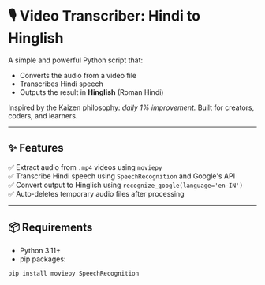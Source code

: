 # 🎙️ Video Transcriber: Hindi to Hinglish

A simple and powerful Python script that:
- Converts the audio from a video file
- Transcribes Hindi speech
- Outputs the result in **Hinglish** (Roman Hindi)

Inspired by the Kaizen philosophy: *daily 1% improvement.* Built for creators, coders, and learners.

---

## ✨ Features

✅ Extract audio from `.mp4` videos using `moviepy`  
✅ Transcribe Hindi speech using `SpeechRecognition` and Google's API  
✅ Convert output to Hinglish using `recognize_google(language='en-IN')`  
✅ Auto-deletes temporary audio files after processing  

---

## 📦 Requirements

- Python 3.11+
- pip packages:

```bash
pip install moviepy SpeechRecognition
